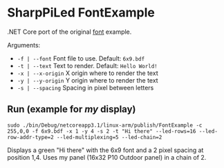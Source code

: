 # SharpPiLed FontExample

.NET Core port of the original [font](https://github.com/hzeller/rpi-rgb-led-matrix/blob/master/bindings/c%23/examples/font-example.cs) example.

Arguments:

* `-f | --font` Font file to use. Default: `6x9.bdf`
* `-t | --text` Text to render. Default: `Hello World!`
* `-x | --x-origin` X origin where to render the text
* `-y | --y-origin` Y origin where to render the text
* `-s | --spacing` Spacing in pixel between letters

## Run (example for *my* display)

`sudo ./bin/Debug/netcoreapp3.1/linux-arm/publish/FontExample -c 255,0,0 -f 6x9.bdf -x 1 -y 4 -s 2 -t "Hi there" --led-rows=16 --led-row-addr-type=2 --led-multiplexing=5 --led-chain=2`

Displays a green "Hi there" with the 6x9 font and a 2 pixel spacing at position 1,4. Uses my panel (16x32 P10 Outdoor panel) in a chain of 2.

